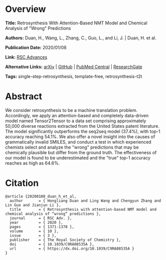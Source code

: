 # Overview
**Title:**
Retrosynthesis With Attention-Based NMT Model and Chemical Analysis of "Wrong" Predictions

**Authors:**
Duan, H., Wang, L., Zhang, C., Guo, L., and Li, J. |
Duan, H. et al.

**Publication Date:**
2020/01/08

**Link:**
[RSC Advances](https://pubs.rsc.org/en/content/articlelanding/2020/ra/c9ra08535a)

**Alternative Links:**
[arXiv](https://arxiv.org/abs/1908.00727) |
[GitHub](https://github.com/hongliangduan/RetroSynthesisT2T) |
[PubMed Central](https://pmc.ncbi.nlm.nih.gov/articles/PMC9047528) |
[ResearchGate](https://www.researchgate.net/publication/338465368_Retrosynthesis_with_attention-based_NMT_model_and_chemical_analysis_of_wrong_predictions)

**Tags:**
single-step-retrosynthesis, template-free, retrosynthesis-t2t


# Abstract
We consider retrosynthesis to be a machine translation problem.
Accordingly, we apply an attention-based and completely data-driven model named Tensor2Tensor to a data set comprising approximately 50,000 diverse reactions extracted from the United States patent literature.
The model significantly outperforms the seq2seq model (37.4%), with top-1 accuracy reaching 54.1%. We also offer a novel insight into the causes of grammatically invalid SMILES, and conduct a test in which experienced chemists select and analyze the "wrong" predictions that may be chemically plausible but differ from the ground truth.
The effectiveness of our model is found to be underestimated and the "true" top-1 accuracy reaches as high as 64.6%.


# Citation
```
@article {20200108_duan_h_et_al,
  author       = { Hongliang Duan and Ling Wang and Chengyun Zhang and Lin Guo and Jianjun Li },
  title        = { Retrosynthesis with attention-based NMT model and chemical analysis of “wrong” predictions },
  journal      = { RSC Adv. },
  year         = { 2020 },
  pages        = { 1371-1378 },
  volume       = { 10 },
  issue        = { 3 },
  publisher    = { The Royal Society of Chemistry },
  doi          = { 10.1039/C9RA08535A },
  url          = { https://dx.doi.org/10.1039/C9RA08535A }
}
```
